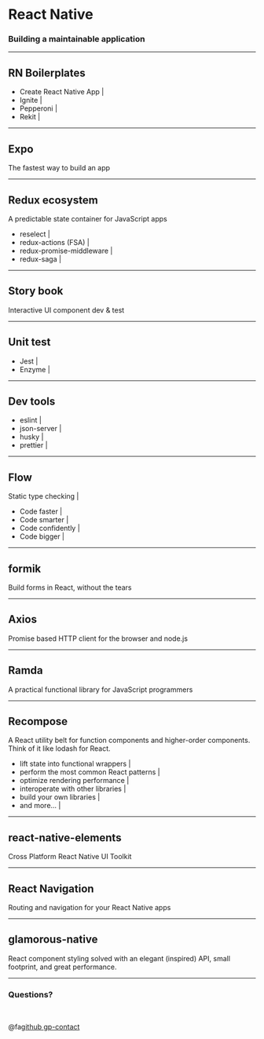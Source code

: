 # React Native

### Building a maintainable application

---

## RN Boilerplates

- Create React Native App |
- Ignite |
- Pepperoni |
- Rekit |

---

## Expo

The fastest way to build an app

---

## Redux ecosystem

A predictable state container for JavaScript apps

- reselect |
- redux-actions (FSA) |
- redux-promise-middleware |
- redux-saga |

---

## Story book

Interactive UI component dev & test

---

## Unit test

- Jest |
- Enzyme |

---

## Dev tools

- eslint |
- json-server |
- husky |
- prettier |

---

## Flow

Static type checking |

- Code faster |
- Code smarter |
- Code confidently |
- Code bigger |

---

## formik

Build forms in React, without the tears

---

## Axios

Promise based HTTP client for the browser and node.js

---

## Ramda

A practical functional library for JavaScript programmers

---

## Recompose

A React utility belt for function components and higher-order components.
Think of it like lodash for React.

- lift state into functional wrappers |
- perform the most common React patterns |
- optimize rendering performance |
- interoperate with other libraries |
- build your own libraries |
- and more... |

---

## react-native-elements

Cross Platform React Native UI Toolkit

---

## React Navigation

Routing and navigation for your React Native apps

---

## glamorous-native

React component styling solved with an elegant (inspired) API, small footprint, and great performance.

---

### Questions?

<br>

@fa[github gp-contact](phanhoangloc)
